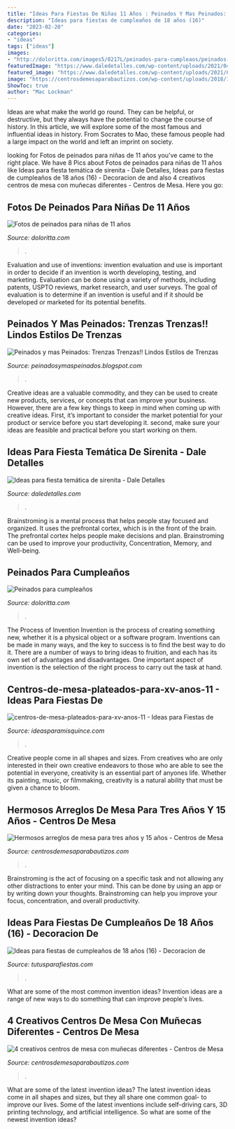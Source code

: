 ```yaml
---
title: "Ideas Para Fiestas De Niñas 11 Años : Peinados Y Mas Peinados: Trenzas Trenzas!! Lindos Estilos De Trenzas"
description: "Ideas para fiestas de cumpleaños de 18 años (16)"
date: "2023-02-20"
categories:
- "ideas"
tags: ["ideas"]
images:
- "http://doloritta.com/images5/0217L/peinados-para-cumpleaos/peinados-para-cumpleaos-14_14.jpg"
featuredImage: "https://www.daledetalles.com/wp-content/uploads/2021/04/fiesta-sirenita21-696x1044.jpg"
featured_image: "https://www.daledetalles.com/wp-content/uploads/2021/04/fiesta-sirenita21-696x1044.jpg"
image: "https://centrosdemesaparabautizos.com/wp-content/uploads/2018/12/arreglos-de-mesa-para-tres-años-niña.jpg"
ShowToc: true
author: "Mac Lockman"
---
```



Ideas are what make the world go round. They can be helpful, or destructive, but they always have the potential to change the course of history. In this article, we will explore some of the most famous and influential ideas in history. From Socrates to Mao, these famous people had a large impact on the world and left an imprint on society.

	

		
looking for Fotos de peinados para niñas de 11 años you've came to the right place. We have 8 Pics about Fotos de peinados para niñas de 11 años like Ideas para fiesta temática de sirenita - Dale Detalles, Ideas para fiestas de cumpleaños de 18 años (16) - Decoracion de and also 4 creativos centros de mesa con muñecas diferentes - Centros de Mesa. Here you go:
		
    
## Fotos De Peinados Para Niñas De 11 Años

<img loading=lazy src="https://doloritta.com/images5/1016/fotos-de-peinados-para-nias-de-11-aos/fotos-de-peinados-para-nias-de-11-aos-82_12.jpg" onerror="this.onerror=null;this.src='https://tse2.mm.bing.net/th?id=OIP.P3YxIKQw0SoQEMh4pCM2cAAAAA&amp;pid=15.1';" alt="Fotos de peinados para niñas de 11 años">

_Source: doloritta.com_

>. 

	

Evaluation and use of inventions:
invention evaluation and use is important in order to decide if an invention is worth developing, testing, and marketing. Evaluation can be done using a variety of methods, including patents, USPTO reviews, market research, and user surveys. The goal of evaluation is to determine if an invention is useful and if it should be developed or marketed for its potential benefits.

    
## Peinados Y Mas Peinados: Trenzas Trenzas!! Lindos Estilos De Trenzas

<img loading=lazy src="https://2.bp.blogspot.com/-ck_Uxgw4FR8/T0Bg-DGotvI/AAAAAAABZPA/QyhZl1N0B0E/s1600/17844_309847510863_91842515863_4609873_5077058_n.jpg" onerror="this.onerror=null;this.src='https://tse1.mm.bing.net/th?id=OIP.HGKnQvUrUxSZjx9_i8E8IwAAAA&amp;pid=15.1';" alt="Peinados y mas Peinados: Trenzas Trenzas!! Lindos Estilos de Trenzas">

_Source: peinadosymaspeinados.blogspot.com_

>. 

	

Creative ideas are a valuable commodity, and they can be used to create new products, services, or concepts that can improve your business. However, there are a few key things to keep in mind when coming up with creative ideas. First, it’s important to consider the market potential for your product or service before you start developing it. second, make sure your ideas are feasible and practical before you start working on them.

    
## Ideas Para Fiesta Temática De Sirenita - Dale Detalles

<img loading=lazy src="https://www.daledetalles.com/wp-content/uploads/2021/04/fiesta-sirenita21-696x1044.jpg" onerror="this.onerror=null;this.src='https://tse3.mm.bing.net/th?id=OIP.wQ0iOQawejFigT4VNpY4DgHaLH&amp;pid=15.1';" alt="Ideas para fiesta temática de sirenita - Dale Detalles">

_Source: daledetalles.com_

>. 

	

Brainstroming is a mental process that helps people stay focused and organized. It uses the prefrontal cortex, which is in the front of the brain. The prefrontal cortex helps people make decisions and plan. Brainstroming can be used to improve your productivity, Concentration, Memory, and Well-being.

    
## Peinados Para Cumpleaños

<img loading=lazy src="http://doloritta.com/images5/0217L/peinados-para-cumpleaos/peinados-para-cumpleaos-14_14.jpg" onerror="this.onerror=null;this.src='https://tse4.mm.bing.net/th?id=OIP.oDqyzc5YVPjTwbPYox47EgAAAA&amp;pid=15.1';" alt="Peinados para cumpleaños">

_Source: doloritta.com_

>. 

	

The Process of Invention
Invention is the process of creating something new, whether it is a physical object or a software program. Inventions can be made in many ways, and the key to success is to find the best way to do it. There are a number of ways to bring ideas to fruition, and each has its own set of advantages and disadvantages. One important aspect of invention is the selection of the right process to carry out the task at hand.

    
## Centros-de-mesa-plateados-para-xv-anos-11 - Ideas Para Fiestas De

<img loading=lazy src="https://ideasparamisquince.com/wp-content/uploads/2016/05/Centros-de-mesa-plateados-para-xv-años-11-1.jpg" onerror="this.onerror=null;this.src='https://tse3.mm.bing.net/th?id=OIP.Ykg0vXnjY3sbia75fg8cJAHaLI&amp;pid=15.1';" alt="centros-de-mesa-plateados-para-xv-anos-11 - Ideas para Fiestas de">

_Source: ideasparamisquince.com_

>. 

	

Creative people come in all shapes and sizes. From creatives who are only interested in their own creative endeavors to those who are able to see the potential in everyone, creativity is an essential part of anyones life. Whether its painting, music, or filmmaking, creativity is a natural ability that must be given a chance to bloom.

    
## Hermosos Arreglos De Mesa Para Tres Años Y 15 Años - Centros De Mesa

<img loading=lazy src="https://centrosdemesaparabautizos.com/wp-content/uploads/2018/12/arreglos-de-mesa-para-tres-años-niña.jpg" onerror="this.onerror=null;this.src='https://tse4.mm.bing.net/th?id=OIP.ODaKdqrduXMIia4Ea0lkXQAAAA&amp;pid=15.1';" alt="Hermosos arreglos de mesa para tres años y 15 años - Centros de Mesa">

_Source: centrosdemesaparabautizos.com_

>. 

	

Brainstroming is the act of focusing on a specific task and not allowing any other distractions to enter your mind. This can be done by using an app or by writing down your thoughts. Brainstroming can help you improve your focus, concentration, and overall productivity.

    
## Ideas Para Fiestas De Cumpleaños De 18 Años (16) - Decoracion De

<img loading=lazy src="https://tutusparafiestas.com/wp-content/uploads/2017/02/Ideas-para-fiestas-de-cumpleaños-de-18-años-16.jpg" onerror="this.onerror=null;this.src='https://tse2.mm.bing.net/th?id=OIP.KQMbxQTfkmpsXkiA-YRnywHaLI&amp;pid=15.1';" alt="Ideas para fiestas de cumpleaños de 18 años (16) - Decoracion de">

_Source: tutusparafiestas.com_

>. 

	

What are some of the most common invention ideas?
Invention ideas are a range of new ways to do something that can improve people's lives.

    
## 4 Creativos Centros De Mesa Con Muñecas Diferentes - Centros De Mesa

<img loading=lazy src="https://centrosdemesaparabautizos.com/wp-content/uploads/2019/03/ideas-de-centros-de-mesa-con-muñecas.jpg" onerror="this.onerror=null;this.src='https://tse3.mm.bing.net/th?id=OIP.3ElY7--hxx0uJAr6okRHtgAAAA&amp;pid=15.1';" alt="4 creativos centros de mesa con muñecas diferentes - Centros de Mesa">

_Source: centrosdemesaparabautizos.com_

>. 

	

What are some of the latest invention ideas?
The latest invention ideas come in all shapes and sizes, but they all share one common goal- to improve our lives. Some of the latest inventions include self-driving cars, 3D printing technology, and artificial intelligence. So what are some of the newest invention ideas?

